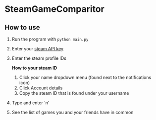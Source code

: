 # SteamGameComparitor

## How to use

1. Run the program with ``python main.py``

2. Enter your [steam API key](https://steamcommunity.com/dev/apikey)

3. Enter the steam profile IDs

    **How to your steam ID** 

    1. Click your name dropdown menu (found next to the notifications icon)
    2. Click Account details
    3. Copy the steam ID that is found under your username

4. Type and enter 'n'
5. See the list of games you and your friends have in common


